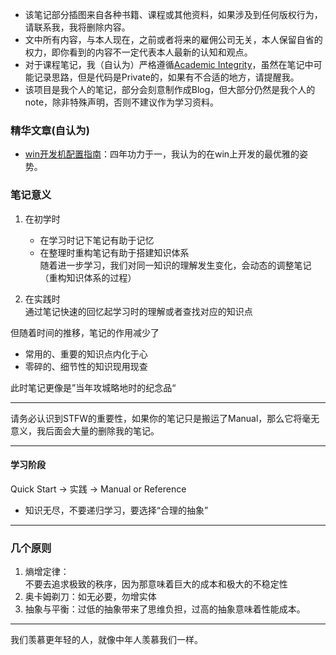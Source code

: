 <!--https://cdn.jsdelivr.net/gh/zweix123/CS-notes@master/resource/-->

+ 该笔记部分插图来自各种书籍、课程或其他资料，如果涉及到任何版权行为，请联系我，我将删除内容。
+ 文中所有内容，与本人现在，之前或者将来的雇佣公司无关，本人保留自省的权力，即你看到的内容不一定代表本人最新的认知和观点。
+ 对于课程笔记，我（自认为）严格遵循[Academic Integrity](http://integrity.mit.edu/)，虽然在笔记中可能记录思路，但是代码是Private的，如果有不合适的地方，请提醒我。
+ 该项目是我个人的笔记，部分会刻意制作成Blog，但大部分仍然是我个人的note，除非特殊声明，否则不建议作为学习资料。

### 精华文章(自认为)

+ [win开发机配置指南](https://github.com/zweix123/CS-notes/blob/master/Missing-Semester/WindowsConfigGuide.md)：四年功力于一，我认为的在win上开发的最优雅的姿势。

### 笔记意义

1. 在初学时
   + 在学习时记下笔记有助于记忆  
   + 在整理时重构笔记有助于搭建知识体系  
		随着进一步学习，我们对同一知识的理解发生变化，会动态的调整笔记（重构知识体系的过程）

2. 在实践时  
   通过笔记快速的回忆起学习时的理解或者查找对应的知识点

但随着时间的推移，笔记的作用减少了

+ 常用的、重要的知识点内化于心
+ 零碎的、细节性的知识现用现查

此时笔记更像是”当年攻城略地时的纪念品“

---

请务必认识到STFW的重要性，如果你的笔记只是搬运了Manual，那么它将毫无意义，我后面会大量的删除我的笔记。

---

#### 学习阶段

Quick Start -> 实践 -> Manual or Reference

+ 知识无尽，不要递归学习，要选择“合理的抽象”

---

### 几个原则

1. 熵增定律：  
	不要去追求极致的秩序，因为那意味着巨大的成本和极大的不稳定性
2. 奥卡姆剃刀：如无必要，勿增实体
3. 抽象与平衡：过低的抽象带来了思维负担，过高的抽象意味着性能成本。

---

我们羡慕更年轻的人，就像中年人羡慕我们一样。

<!-- https://cdn.jsdelivr.net/gh/zweix123/CS-notes@master/resource/word%20of%20cs.png -->
